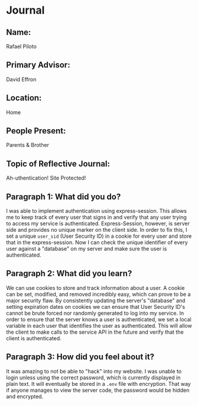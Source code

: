 # Journal

## Name:
Rafael Piloto

## Primary Advisor: 
David Effron

## Location:
Home

## People Present:
Parents & Brother

## Topic of Reflective Journal:
Ah-uthentication! Site Protected!

## Paragraph 1: What did you do?
I was able to implement authentication using express-session. This allows me to keep track of every user that signs in
and verify that any user trying to access my service is authenticated. Express-Session, however, is server side and provides
no unique marker on the client side. In order to fix this, I set a unique `user_sid` (User Security ID) in a cookie for every user
and store that in the express-session. Now I can check the unique identifier of every user against a "database" on my server and make sure the user is authenticated. 

## Paragraph 2: What did you learn?
We can use cookies to store and track information about a user. A cookie can be set, modified, and removed incredibly easy, which can prove to be a major security flaw. By consistently updating the server's "database" and setting expiration dates on cookies we can ensure that User Security ID's cannot be brute forced nor randomly generated to log into my service. In order to ensure that the server knows a user is authenticated, we set a local variable in each user that identifies the user as authenticated. This will allow the client to make calls to the service API in the future and verify that the client is authenticated. 

## Paragraph 3: How did you feel about it?
It was amazing to not be able to "hack" into my website. I was unable to login unless using the correct password, which is currently displayed in plain text. It will eventually be stored in a `.env` file with encryption. That way if anyone manages to view the server code, the password would be hidden and encrypted.    
